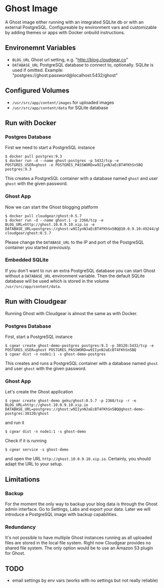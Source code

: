 # Ghost Image

A Ghost image either running with an integrated SQLite db or with an external PostgreSQL. Configureable by environment vars and customizable by adding themes or apps with Docker onbuild instructions.

## Environemnt Variables

* `BLOG_URL` Ghost url setting, e.g. "http://blog.cloudgear.co"
* `DATABASE_URL` PostgreSQL database to connect to, optionally. SQLite is used if omitted. Example: "postgres://ghost:password@localhost:5432/ghost"

## Configured Volumes

* `/usr/src/app/content/images` for uploaded images
* `/usr/src/app/content/data` for SQLite database


## Run with Docker

### Postgres Database

First we need to start a PostgreSQL instance

    $ docker pull postgres:9.3
    $ docker run -d --name ghost-postgres -p 5432/tcp -e POSTGRES_USER=ghost -e POSTGRES_PASSWORD=w9IIynNJaEcBT4FKhSn5BQ postgres:9.3

This creates a PostgreSQL container with a database named `ghost` and user `ghost` with the given password.

### Ghost App

Now we can start the Ghost blogging platform

    $ docker pull cloudgear/ghost:0.5.7
    $ docker run -d --name ghost.1 -p 2368/tcp -e BLOG_URL=http://ghost.10.0.9.10.xip.io -e DATABASE_URL=postgres://ghost:w9IIynNJaEcBT4FKhSn5BQ@10.0.9.10:49244/ghost cloudgear/ghost:0.5.7

Please change the `DATABASE_URL` to the IP and port of the PostgreSQL container you started previously.

### Embedded SQLite

If you don't want to run an extra PostgreSQL database you can start Ghost without a `DATABASE_URL` environment variable. Then the default SQLite database will be used which is stored in the volume `/usr/src/app/content/data`.


## Run with Cloudgear

Running Ghost with Cloudgear is almost the same as with Docker.

### Postgres Database

First, start a PostgreSQL instance

    $ cgear create ghost-demo-postgres postgres:9.3 -p 30120:5432/tcp -e POSTGRES_USER=ghost POSTGRES_PASSWORD=w9IIynNJaEcBT4FKhSn5BQ
    $ cgear dist -n node1:1 -s ghost-demo-postgres

This creates and runs a PostgreSQL container with a database named `ghost` and user `ghost` with the given password.

### Ghost App

Let's create the Ghost application

    $ cgear create ghost-demo geku/ghost:0.5.7 -p 2368/tcp -r -e BLOG_URL=http://ghost.10.0.9.10.xip.io DATABASE_URL=postgres://ghost:w9IIynNJaEcBT4FKhSn5BQ@ghost-demo-postgres:30120/ghost

and run it

    $ cgear dist -n node1:1 -s ghost-demo

Check if it is running

    $ cgear service -s ghost-demo

and open the URL `http://ghost.10.0.9.10.xip.io`. Certainly, you should adapt the URL to your setup.


## Limitations

### Backup

For the moment the only way to backup your blog data is through the Ghost admin interface. Go to Settings, Labs and export your data. Later we will introduce a PostgreSQL image with backup capabilities.

### Redundancy

It's not possible to have multiple Ghost instances running as all uploaded files are stored in the local file system. Right now Cloudgear provides no shared file system. The only option would be to use an Amazon S3 plugin for Ghost.


## TODO

* email settings by env vars (works with no settings but not really reliable)
